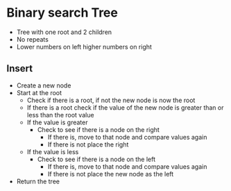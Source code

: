 # Binary search Tree

- Tree with one root and 2 children
- No repeats
- Lower numbers on left higher numbers on right

## Insert

- Create a new node
- Start at the root
  - Check if there is a root, if not the new node is now the root
  - If there is a root check if the value of the new node is greater than or less than the root value
  - If the value is greater
    - Check to see if there is a node on the right
      - If there is, move to that node and compare values again
      - If there is not place the right
  - If the value is less
    - Check to see if there is a node on the left
      - If there is, move to that node and compare values again
      - If there is not place the new node as the left
- Return the tree
